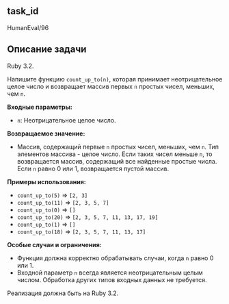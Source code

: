 ## task_id
HumanEval/96

## Описание задачи
Ruby 3.2.

Напишите функцию `count_up_to(n)`, которая принимает неотрицательное целое число и возвращает массив первых `n` простых чисел, меньших, чем `n`.

**Входные параметры:**

* `n`: Неотрицательное целое число.

**Возвращаемое значение:**

* Массив, содержащий первые `n` простых чисел, меньших, чем `n`. Тип элементов массива - целое число.  Если таких чисел меньше `n`, то возвращается массив, содержащий все найденные простые числа. Если `n` равно 0 или 1, возвращается пустой массив.


**Примеры использования:**

* `count_up_to(5)` => `[2, 3]`
* `count_up_to(11)` => `[2, 3, 5, 7]`
* `count_up_to(0)` => `[]`
* `count_up_to(20)` => `[2, 3, 5, 7, 11, 13, 17, 19]`
* `count_up_to(1)` => `[]`
* `count_up_to(18)` => `[2, 3, 5, 7, 11, 13, 17]`


**Особые случаи и ограничения:**

* Функция должна корректно обрабатывать случаи, когда `n` равно 0 или 1.
* Входной параметр `n` всегда является неотрицательным целым числом.  Обработка других типов входных данных не требуется.


Реализация должна быть на Ruby 3.2.

